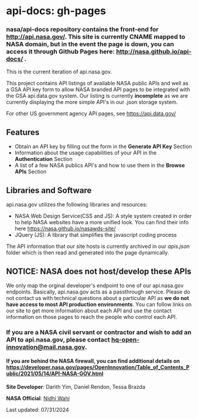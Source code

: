 # api-docs: gh-pages

### nasa/api-docs repository contains the front-end for http://api.nasa.gov/. This site is currently CNAME mapped to NASA domain, but in the event the page is down, you can access it through Github Pages here: http://nasa.github.io/api-docs/ .

This is the current iteration of api.nasa.gov.

This project contains API listings of available NASA public APIs and well as a GSA API key form to allow NASA branded API pages to be integrated with the GSA api.data.gov system. Our listing is currently **incomplete** as we are currently displaying the more simple API's in our .json storage system.

For other US government agency API pages, see https://api.data.gov/

## Features

* Obtain an API key by filling out the form in the **Generate API Key** Section
* Information about the usage capabilities of your API in the **Authentication** Section
* A list of a few NASA publics API's and how to use them in the **Browse APIs** Section


## Libraries and Software

api.nasa.gov utilizes the following libraries and resources:

* NASA Web Design Service(CSS and JS): A style system created in order to help NASA websites have a more unified look. You can find their info here https://nasa.github.io/nasawds-site/
* JQuery (JS): A library that simplifies the javascript coding process

The API information that our site hosts is currently archived in our *apis.json* folder which is then read and generated into the page dynamically.

## NOTICE: NASA does not host/develop these APIs
We only map the orginal developer's endpoint to one of our api.nasa.gov endpoints. Basically, api.nasa.gov acts as a passthrough service. Please do not contact us with technical questions about a particular API as <b> we do not have access to most API production environments</b>. You can follow links on our site to get more information about each API and use the contact information on those pages to reach the people who control each API.

### If you are a NASA civil servant or contractor and wish to add an API to api.nasa.gov, please contact <a href="mailto.hq-open-innovation@mail.nasa.gov">hq-open-innovation@mail.nasa.gov</a>. 
#### If you are behind the NASA firewall, you can find additional details on https://developer.nasa.gov/pages/OpenInnovation/Table_of_Contents_Public/2021/05/14/API-NASA-GOV.html

**Site Developer**: Darith Yim, Daniel Rendon, Tessa Brazda

**NASA Official**: <a href="mailto:nidhi.wahi@nasa.gov">Nidhi Wahi</a>

Last updated: 07/31/2024
